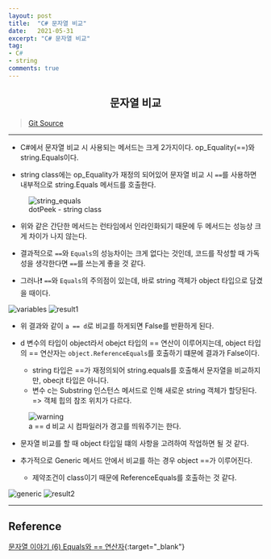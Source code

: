 ```yaml
---
layout: post
title:  "C# 문자열 비교"
date:   2021-05-31
excerpt: "C# 문자열 비교"
tag: 
- C#
- string
comments: true
---
```


## <center> 문자열 비교 </center>    

>[Git Source](https://github.com/chanos-dev/blogcode/tree/master/21-0531)

--- 

- C#에서 문자열 비교 시 사용되는 메서드는 크게 2가지이다. op_Equality(==)와 string.Equals이다.

- string class에는 op_Equality가 재정의 되어있어 문자열 비교 시 `==`를 사용하면 내부적으로 string.Equals 메서드를 호출한다.

<figure>
    <img src="{{ site.url }}/images/posts/2021-05-31/string_equals.png" alt="string_equals" />
    <figcaption>dotPeek - string class</figcaption>
</figure>

- 위와 같은 간단한 메서드는 런타임에서 인라인화되기 때문에 두 메서드는 성능상 크게 차이가 나지 않는다.

- 결과적으로 `==`와 `Equals`의 성능차이는 크게 없다는 것인데, 코드를 작성할 때 가독성을 생각한다면 `==`를 쓰는게 좋을 것 같다.

- 그러나❗ `==`와 `Equals`의 주의점이 있는데, 바로 string 객체가 object 타입으로 담겼을 때이다.


<img src="{{ site.url }}/images/posts/2021-05-31/variables.png" alt="variables" />
<img src="{{ site.url }}/images/posts/2021-05-31/result1.png" alt="result1" />

- 위 결과와 같이 `a == d`로 비교를 하게되면 False를 반환하게 된다. 

- d 변수의 타입이 object라서 obejct 타입의 == 연산이 이루어지는데, object 타입의 == 연산자는 `object.ReferenceEquals`를 호출하기 떄문에 결과가 False이다.
    - string 타입은 ==가 재정의되어 string.equals를 호출해서 문자열을 비교하지만, obecjt 타입은 아니다.
    - 변수 c는 Substring 인스턴스 메서드로 인해 새로운 string 객체가 할당된다. => 객체 힙의 참조 위치가 다르다.

<figure>
    <img src="{{ site.url }}/images/posts/2021-05-31/warning.png" alt="warning" />
    <figcaption>a == d 비교 시 컴파일러가 경고를 띄워주기는 한다.</figcaption>
</figure>

- 문자열 비교를 할 때 object 타입일 떄의 사항을 고려하여 작업하면 될 것 같다.

- 추가적으로 Generic 메서드 안에서 비교를 하는 경우 object ==가 이루어진다.
    - 제약조건이 class이기 때문에 ReferenceEquals를 호출하는 것 같다.

<img src="{{ site.url }}/images/posts/2021-05-31/generic.png" alt="generic" />
<img src="{{ site.url }}/images/posts/2021-05-31/result2.png" alt="result2" /> 

---

## Reference

[문자열 이야기 (6) Equals와 == 연산자](http://www.simpleisbest.net/archive/2005/08/17/206.aspx){:target="_blank"}
